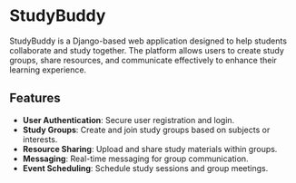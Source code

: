 # StudyBuddy

StudyBuddy is a Django-based web application designed to help students collaborate and study together. The platform allows users to create study groups, share resources, and communicate effectively to enhance their learning experience.

## Features

- **User Authentication**: Secure user registration and login.
- **Study Groups**: Create and join study groups based on subjects or interests.
- **Resource Sharing**: Upload and share study materials within groups.
- **Messaging**: Real-time messaging for group communication.
- **Event Scheduling**: Schedule study sessions and group meetings.